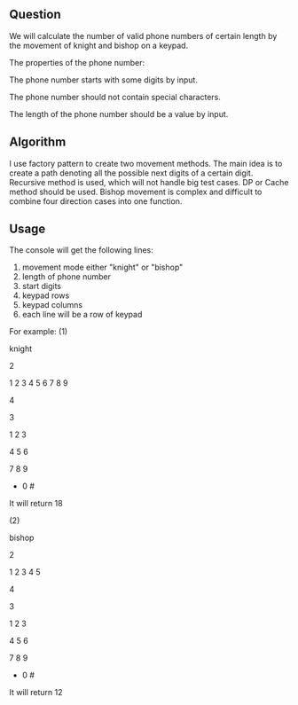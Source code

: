 ## Question

We will calculate the number of valid phone numbers of certain length by the movement of knight and bishop on a keypad. 

The properties of the phone number:

The phone number starts with some digits by input.

The phone number should not contain special characters.

The length of the phone number should be a value by input.

## Algorithm

I use factory pattern to create two movement methods. The main idea is to create a path denoting all the possible next digits of a certain digit. Recursive method is used, which will not handle big test cases. DP or Cache method should be used. Bishop movement is complex and difficult to combine four direction cases into one function.  

## Usage
The console will get the following lines:
1. movement mode either "knight" or "bishop"
2. length of phone number
3. start digits
4. keypad rows
5. keypad columns
6. each line will be a row of keypad

For example:
(1)

knight

2

1 2 3 4 5 6 7 8 9

4

3

1 2 3

4 5 6

7 8 9

* 0 #

It will return 18

(2)

bishop

2

1 2 3 4 5

4

3

1 2 3

4 5 6

7 8 9

* 0 #

It will return 12
